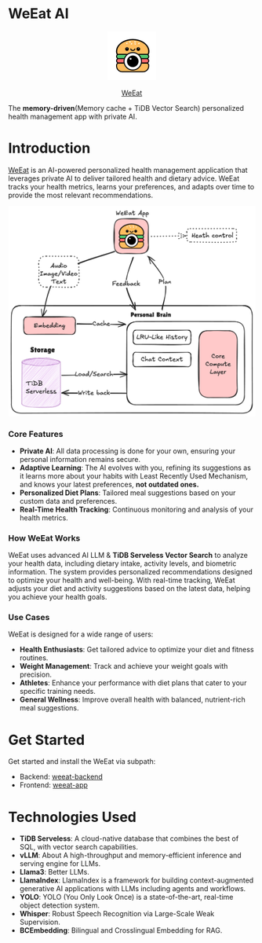 # WeEat AI

<p align="center">
  <img src="images/favicon.png" alt="Favicon" width="100">
</p>
<p align="center">
  <a href="https://weeat-ai.vercel.app/">WeEat</a>
</p>

The **memory-driven**(Memory cache + TiDB Vector Search) personalized health management app with private AI.

# Introduction

[WeEat](https://weeat-ai.vercel.app/) is an AI-powered personalized health management application that leverages private AI to deliver tailored health and dietary advice. WeEat tracks your health metrics, learns your preferences, and adapts over time to provide the most relevant recommendations.

<p align="center">
  <img src="images/design.png" alt="Design Overview" width="600">
</p>

### Core Features

- **Private AI**: All data processing is done for your own, ensuring your personal information remains secure.
- **Adaptive Learning**: The AI evolves with you, refining its suggestions as it learns more about your habits with Least Recently Used Mechanism, and knows your latest preferences, **not outdated ones.**
- **Personalized Diet Plans**: Tailored meal suggestions based on your custom data and preferences.
- **Real-Time Health Tracking**: Continuous monitoring and analysis of your health metrics.

### How WeEat Works

WeEat uses advanced AI LLM & **TiDB Serveless Vector Search** to analyze your health data, including dietary intake, activity levels, and biometric information. The system provides personalized recommendations designed to optimize your health and well-being. With real-time tracking, WeEat adjusts your diet and activity suggestions based on the latest data, helping you achieve your health goals.

### Use Cases

WeEat is designed for a wide range of users:

- **Health Enthusiasts**: Get tailored advice to optimize your diet and fitness routines.
- **Weight Management**: Track and achieve your weight goals with precision.
- **Athletes**: Enhance your performance with diet plans that cater to your specific training needs.
- **General Wellness**: Improve overall health with balanced, nutrient-rich meal suggestions.

# Get Started

Get started and install the WeEat via subpath:

- Backend: [weeat-backend](./weeat-backend/README.md)
- Frontend: [weeat-app](./weeat-app/README.md)

# Technologies Used

- **TiDB Serveless**: A cloud-native database that combines the best of SQL, with vector search capabilities.
- **vLLM**: About
A high-throughput and memory-efficient inference and serving engine for LLMs.
- **Llama3**: Better LLMs.
- **LlamaIndex**: LlamaIndex is a framework for building context-augmented generative AI applications with LLMs including agents and workflows.
- **YOLO**: YOLO (You Only Look Once) is a state-of-the-art, real-time object detection system.
- **Whisper**: Robust Speech Recognition via Large-Scale Weak Supervision.
- **BCEmbedding**: Bilingual and Crosslingual Embedding for RAG.